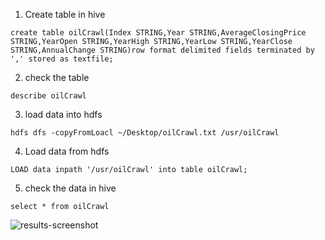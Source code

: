 1. Create table in hive



```mysql
create table oilCrawl(Index STRING,Year STRING,AverageClosingPrice STRING,YearOpen STRING,YearHigh STRING,YearLow STRING,YearClose STRING,AnnualChange STRING)row format delimited fields terminated by ',' stored as textfile; 
```



2. check the table 



```mysql
describe oilCrawl
```



3. load data into hdfs



```mysql
hdfs dfs -copyFromLoacl ~/Desktop/oilCrawl.txt /usr/oilCrawl
```



4. Load data from hdfs

```mysql
LOAD data inpath '/usr/oilCrawl' into table oilCrawl;
```



5. check the data in hive

```mysql
select * from oilCrawl
```





![results-screenshot](https://tva1.sinaimg.cn/large/00831rSTgy1gd2w96zc4ij30wk0lq43g.jpg)